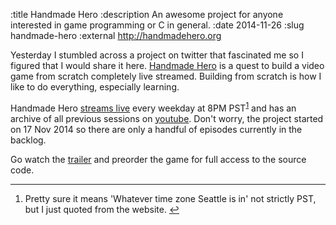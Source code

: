 :title Handmade Hero
:description An awesome project for anyone interested in game programming or C in general.
:date 2014-11-26
:slug handmade-hero
:external http://handmadehero.org


<p>Yesterday I stumbled across a project on twitter that fascinated me so I figured that I would share it here.
<a href="http://handmadehero.org/">Handmade Hero</a> is a quest to build a video game from scratch completely live streamed.
Building from scratch is how I like to do everything, especially learning.</p>

<p>Handmade Hero <a href="http://www.twitch.tv/handmade_hero">streams live</a> every weekday at 8PM PST<sup id="fnref1"><a href="#fn1" rel="footnote">1</a></sup> and has an archive of all previous sessions on <a href="https://www.youtube.com/user/handmadeheroarchive">youtube</a>. Don&#39;t worry, the project started on 17 Nov 2014 so there are only a handful of episodes currently in the backlog.</p>

<p>Go watch the <a href="https://www.youtube.com/watch?v=A2dxjOjWHxQ">trailer</a> and preorder the game for full access to the source code.</p>

<div class="footnotes">
<hr>
<ol>

<li id="fn1">
<p>Pretty sure it means &#39;Whatever time zone Seattle is in&#39; not strictly PST, but I just quoted from the website.&nbsp;<a href="#fnref1" rev="footnote">&#8617;</a></p>
</li>

</ol>
</div>

